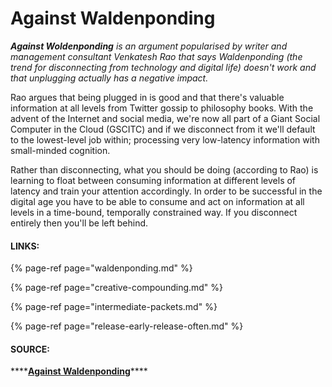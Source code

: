 # Against Waldenponding

_**Against Woldenponding** is an argument popularised by writer and management consultant Venkatesh Rao that says Waldenponding \(the trend for disconnecting from technology and digital life\) doesn't work and that unplugging actually has a negative impact._ 

Rao argues that being plugged in is good and that there's valuable information at all levels from Twitter gossip to philosophy books. With the advent of the Internet and social media, we're now all part of a Giant Social Computer in the Cloud \(GSCITC\) and if we disconnect from it we'll default to the lowest-level job within; processing very low-latency information with small-minded cognition. 

Rather than disconnecting, what you should be doing \(according to Rao\) is learning to float between consuming information at different levels of latency and train your attention accordingly. In order to be successful in the digital age you have to be able to consume and act on information at all levels in a time-bound, temporally constrained way. If you disconnect entirely then you'll be left behind. 

#### LINKS: 

{% page-ref page="waldenponding.md" %}

{% page-ref page="creative-compounding.md" %}

{% page-ref page="intermediate-packets.md" %}

{% page-ref page="release-early-release-often.md" %}

#### SOURCE: 

\*\*\*\*[**Against Waldenponding**](https://breakingsmart.substack.com/p/against-waldenponding)\*\*\*\*

